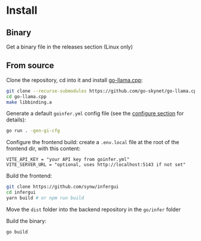 # Install

## Binary

Get a binary file in the releases section (Linux only)

## From source

Clone the repository, cd into it and install [go-llama.cpp](https://github.com/go-skynet/go-llama.cpp):

```bash
git clone --recurse-submodules https://github.com/go-skynet/go-llama.cpp
cd go-llama.cpp
make libbinding.a
```

Generate a default `goinfer.yml` config file 
(see the <a href="javascript:openLink('/get_started/configure')">configure section</a> for details):

```bash
go run . -gen-gi-cfg
```

Configure the frontend build: create a `.env.local` file at the root of the
frontend dir, with this content:

```
VITE_API_KEY = "your API key from goinfer.yml"
VITE_SERVER_URL = "optional, uses http://localhost:5143 if not set"
```

Build the frontend:

```bash
git clone https://github.com/synw/infergui
cd infergui
yarn build # or npm run build
```

Move the `dist` folder into the backend repository in the `go/infer` folder

Build the binary:

```bash
go build
```